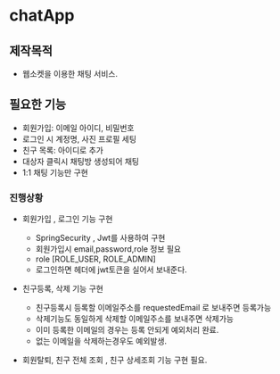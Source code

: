 # chatApp

## 제작목적 

- 웹소켓을 이용한 채팅 서비스. 

## 필요한 기능

- 회원가입: 이메일 아이디, 비밀번호
- 로그인 시 계정명, 사진 프로필 세팅
- 친구 목록: 아이디로 추가
- 대상자 클릭시 채팅방 생성되어 채팅
- 1:1 채팅 기능만 구현

### 진행상황

- 회원가입 , 로그인 기능 구현 
  - SpringSecurity , Jwt를 사용하여 구현 
  - 회원가입시 email,password,role 정보 필요 
  - role [ROLE_USER, ROLE_ADMIN]
  - 로그인하면 헤더에 jwt토큰을 실어서 보내준다.
- 친구등록, 삭제 기능 구현
  - 친구등록시 등록할 이메일주소를 requestedEmail 로 보내주면 등록가능
  - 삭제기능도 동일하게 삭제할 이메일주소를 보내주면 삭제가능
  - 이미 등록한 이메일의 경우는 등록 안되게 예외처리 완료.
  - 없는 이메일을 삭제하는경우도 예외발생.

- 회원탈퇴, 친구 전체 조회 , 친구 상세조회 기능 구현 필요.